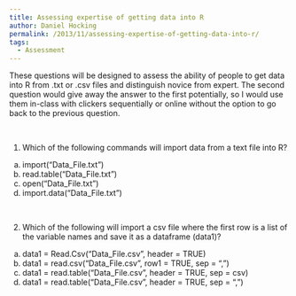 ```yaml
---
title: Assessing expertise of getting data into R
author: Daniel Hocking
permalink: /2013/11/assessing-expertise-of-getting-data-into-r/
tags:
  - Assessment
---
```

These questions will be designed to assess the ability of people to get data into R from .txt or .csv files and distinguish novice from expert. The second question would give away the answer to the first potentially, so I would use them in-class with clickers sequentially or online without the option to go back to the previous question.

&nbsp;

1. Which of the following commands will import data from a text file into R?

<ol type="A">
  <li type="a">
    import(“Data_File.txt”)
  </li>
  <li type="a">
    read.table(“Data_File.txt”)
  </li>
  <li type="a">
    open(“Data_File.txt”)
  </li>
  <li type="a">
    import.data(“Data_File.txt”)
  </li>
</ol>

&nbsp;

2. Which of the following will import a csv file where the first row is a list of the variable names and save it as a dataframe (data1)?

<ol type="a">
  <li type="a">
    data1 = Read.Csv(“Data_File.csv”, header = TRUE)
  </li>
  <li type="a">
    data1 = read.csv(“Data_File.csv”, row1 = TRUE, sep = “,”)
  </li>
  <li type="a">
    data1 = read.table(“Data_File.csv”, header = TRUE, sep = csv)
  </li>
  <li type="a">
    data1 = read.table(“Data_File.csv”, header = TRUE, sep = “,”)
  </li>
</ol>

